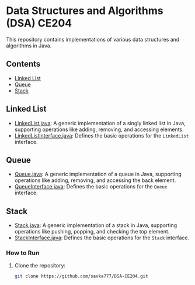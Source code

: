 # Data Structures and Algorithms (DSA) CE204

This repository contains implementations of various data structures and algorithms in Java.

## Contents
- [Linked List](#linked-list)
- [Queue](#queue)
- [Stack](#stack)

## Linked List

- [LinkedList.java](LinkedList/LinkedList.java): A generic implementation of a singly linked list in Java, supporting operations like adding, removing, and accessing elements.
- [LinkedListInterface.java](LinkedList/LinkedListADT.java): Defines the basic operations for the `LinkedList` interface.

## Queue

- [Queue.java](Queue/Queue.java): A generic implementation of a queue in Java, supporting operations like adding, removing, and accessing the back element.
- [QueueInterface.java](Queue/QueueADT.java): Defines the basic operations for the `Queue` interface.

## Stack

- [Stack.java](Stack/Stack.java): A generic implementation of a stack in Java, supporting operations like pushing, popping, and checking the top element.
- [StackInterface.java](Stack/StackADT.java): Defines the basic operations for the `Stack` interface.

### How to Run
1. Clone the repository:
   ```bash
   git clone https://github.com/savka777/DSA-CE204.git
